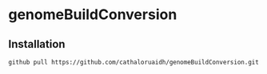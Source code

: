 # genomeBuildConversion

## Installation
`github pull https://github.com/cathaloruaidh/genomeBuildConversion.git`